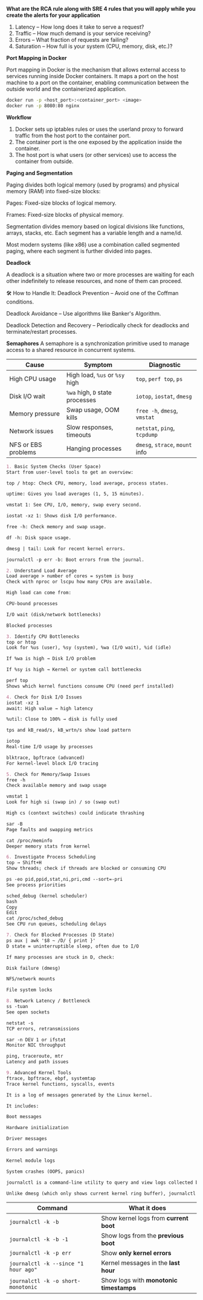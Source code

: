 **What are the RCA rule along with SRE 4 rules that you will apply while you create the alerts for your application**
1. Latency – How long does it take to serve a request?
2. Traffic – How much demand is your service receiving?
3. Errors – What fraction of requests are failing?
4. Saturation – How full is your system (CPU, memory, disk, etc.)?

**Port Mapping in Docker**

Port mapping in Docker is the mechanism that allows external access to services running inside Docker containers. It maps a port on the host machine to a port on the container, enabling communication between the outside world and the containerized application.

```bash
docker run -p <host_port>:<container_port> <image>
docker run -p 8080:80 nginx
```

**Workflow**

1. Docker sets up iptables rules or uses the userland proxy to forward traffic from the host port to the container port.
2. The container port is the one exposed by the application inside the container.
3. The host port is what users (or other services) use to access the container from outside.


**Paging and Segmentation**

Paging divides both logical memory (used by programs) and physical memory (RAM) into fixed-size blocks:

Pages: Fixed-size blocks of logical memory.

Frames: Fixed-size blocks of physical memory.

Segmentation divides memory based on logical divisions like functions, arrays, stacks, etc. Each segment has a variable length and a name/id.

Most modern systems (like x86) use a combination called segmented paging, where each segment is further divided into pages.

**Deadlock**

A deadlock is a situation where two or more processes are waiting for each other indefinitely to release resources, and none of them can proceed.

🛠️ How to Handle It:
Deadlock Prevention – Avoid one of the Coffman conditions.

Deadlock Avoidance – Use algorithms like Banker's Algorithm.

Deadlock Detection and Recovery – Periodically check for deadlocks and terminate/restart processes.

**Semaphores**
A semaphore is a synchronization primitive used to manage access to a shared resource in concurrent systems.


| Cause               | Symptom                         | Diagnostic                      |
| ------------------- | ------------------------------- | ------------------------------- |
| High CPU usage      | High load, `%us` or `%sy` high  | `top`, `perf top`, `ps`         |
| Disk I/O wait       | `%wa` high, `D` state processes | `iotop`, `iostat`, `dmesg`      |
| Memory pressure     | Swap usage, OOM kills           | `free -h`, `dmesg`, `vmstat`    |
| Network issues      | Slow responses, timeouts        | `netstat`, `ping`, `tcpdump`    |
| NFS or EBS problems | Hanging processes               | `dmesg`, `strace`, `mount` info |

```markdown
1. Basic System Checks (User Space)
Start from user-level tools to get an overview:

top / htop: Check CPU, memory, load average, process states.

uptime: Gives you load averages (1, 5, 15 minutes).

vmstat 1: See CPU, I/O, memory, swap every second.

iostat -xz 1: Shows disk I/O performance.

free -h: Check memory and swap usage.

df -h: Disk space usage.

dmesg | tail: Look for recent kernel errors.

journalctl -p err -b: Boot errors from the journal.

2. Understand Load Average
Load average > number of cores = system is busy
Check with nproc or lscpu how many CPUs are available.

High load can come from:

CPU-bound processes

I/O wait (disk/network bottlenecks)

Blocked processes

3. Identify CPU Bottlenecks
top or htop
Look for %us (user), %sy (system), %wa (I/O wait), %id (idle)

If %wa is high → Disk I/O problem

If %sy is high → Kernel or system call bottlenecks

perf top
Shows which kernel functions consume CPU (need perf installed)

4. Check for Disk I/O Issues
iostat -xz 1
await: High value → high latency

%util: Close to 100% → disk is fully used

tps and kB_read/s, kB_wrtn/s show load pattern

iotop
Real-time I/O usage by processes

blktrace, bpftrace (advanced)
For kernel-level block I/O tracing

5. Check for Memory/Swap Issues
free -h
Check available memory and swap usage

vmstat 1
Look for high si (swap in) / so (swap out)

High cs (context switches) could indicate thrashing

sar -B
Page faults and swapping metrics

cat /proc/meminfo
Deeper memory stats from kernel

6. Investigate Process Scheduling
top → Shift+H
Show threads; check if threads are blocked or consuming CPU

ps -eo pid,ppid,stat,ni,pri,cmd --sort=-pri
See process priorities

sched_debug (kernel scheduler)
bash
Copy
Edit
cat /proc/sched_debug
See CPU run queues, scheduling delays

7. Check for Blocked Processes (D State)
ps aux | awk '$8 ~ /D/ { print }'
D state = uninterruptible sleep, often due to I/O

If many processes are stuck in D, check:

Disk failure (dmesg)

NFS/network mounts

File system locks

8. Network Latency / Bottleneck
ss -tuan
See open sockets

netstat -s
TCP errors, retransmissions

sar -n DEV 1 or ifstat
Monitor NIC throughput

ping, traceroute, mtr
Latency and path issues

9. Advanced Kernel Tools
ftrace, bpftrace, ebpf, systemtap
Trace kernel functions, syscalls, events

It is a log of messages generated by the Linux kernel.

It includes:

Boot messages

Hardware initialization

Driver messages

Errors and warnings

Kernel module logs

System crashes (OOPS, panics)

journalctl is a command-line utility to query and view logs collected by systemd-journald.

Unlike dmesg (which only shows current kernel ring buffer), journalctl stores persistent logs (if configured) and supports advanced filtering.

```

| Command                              | What it does                            |
| ------------------------------------ | --------------------------------------- |
| `journalctl -k -b`                   | Show kernel logs from **current boot**  |
| `journalctl -k -b -1`                | Show logs from the **previous boot**    |
| `journalctl -k -p err`               | Show **only kernel errors**             |
| `journalctl -k --since "1 hour ago"` | Kernel messages in the **last hour**    |
| `journalctl -k -o short-monotonic`   | Show logs with **monotonic timestamps** |











   
